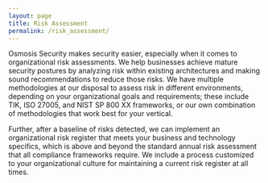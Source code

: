 ```yaml
---
layout: page
title: Risk Assessment
permalink: /risk_assessment/
---
```

Osmosis Security makes security easier, especially when it comes to organizational risk assessments. We help businesses achieve mature security postures by analyzing risk within existing architectures and making sound recommendations to reduce those risks. We have multiple methodologies at our disposal to assess risk in different environments, depending on your organizational goals and requirements; these include TIK, ISO 27005, and NIST SP 800 XX frameworks, or our own combination of methodologies that work best for your vertical.

Further, after a baseline of risks detected, we can implement an organizational risk register that meets your business and technology specifics, which is above and beyond the standard annual risk assessment that all compliance frameworks require. We include a process customized to your organizational culture for maintaining a current risk register at all times.
